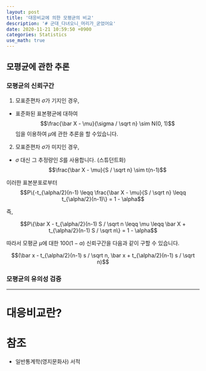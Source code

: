 ```yaml
---
layout: post
title: '대응비교에 의한 모평균의 비교'
description: '# 군대_다녀오니_머리가_굳었어요'
date: 2020-11-21 10:59:50 +0900
categories: Statistics
use_math: true
---
```

## 모평균에 관한 추론
### 모평균의 신뢰구간

1. 모표준편차 $\sigma$가 기지인 경우,
  - 표준화된 표본평균에 대하여 $$\frac{\bar X - \mu}{\sigma / \sqrt n} \sim N(0, 1)$$임을 이용하여 $\mu$에 관한 추론을 할 수있습니다.

2. 모표준편차 $\sigma$가 미지인 경우,
  - $\sigma$ 대신 그 추정량인 $S$를 사용합니다. (스튜던트화) $$\frac{\bar X - \mu}{S / \sqrt n} \sim t(n-1)$$

이러한 표본분포로부터
$$P\{-t_{\alpha/2}(n-1) \leqq \frac{\bar X - \mu}{S / \sqrt n} \leqq t_{\alpha/2}(n-1)\} = 1 - \alpha$$

즉,

$$P\{\bar X - t_{\alpha/2}(n-1) S / \sqrt n \leqq \mu \leqq \bar X + t_{\alpha/2}(n-1) S / \sqrt n\} = 1 - \alpha$$

따라서 모평균 $\mu$에 대한 $100(1-\alpha)%$ 신뢰구간을 다음과 같이 구할 수 있습니다.

$$(\bar x - t_{\alpha/2}(n-1) s / \sqrt n, \bar x + t_{\alpha/2}(n-1) s / \sqrt n)$$

### 모평균의 유의성 검증

---

# 대응비교란?


# 참조
- 일반통계학(영지문화사) 서적